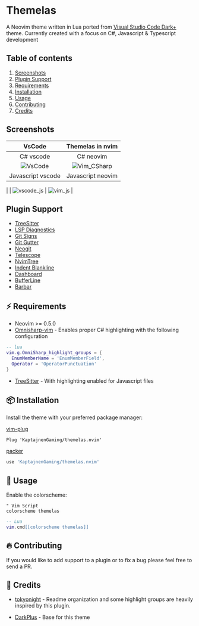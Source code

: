 # Themelas

A Neovim theme written in Lua ported from [Visual Studio Code Dark+](https://github.com/microsoft/vscode/blob/main/extensions/theme-defaults/themes/dark_plus.json) theme.
Currently created with a focus on C#, Javascript & Typescript development

## Table of contents

1. [Screenshots](#screenshots)
1. [Plugin Support](#plugin-support)
1. [Requirements](#⚡️-requirements)
1. [Installation](#📦-installation)
1. [Usage](#🚀-usage)
1. [Contributing](#🔥-contributing)
1. [Credits](#💐-credits)

## Screenshots

|                                                     VsCode                                                      |                                                  Themelas in nvim                                                   |
| :-------------------------------------------------------------------------------------------------------------: | :-----------------------------------------------------------------------------------------------------------------: |
|                                                    C# vscode                                                    |                                                      C# neovim                                                      |
| ![VsCode](https://user-images.githubusercontent.com/7432853/201310328-9b699a24-b2fe-4451-a5e1-1dc19fe42ee8.png) | ![Vim_CSharp](https://user-images.githubusercontent.com/7432853/201432057-43ddef18-b550-4800-94ee-ad5b1a9e7b79.png) |
|                                                Javascript vscode                                                |                                                  Javascript neovim                                                  |

|
| ![vscode_js](https://user-images.githubusercontent.com/7432853/201488915-6f57fa40-4ca3-4f04-b1a1-8846a319bed0.png) | ![vim_js](https://user-images.githubusercontent.com/7432853/201488926-2f44fa03-476f-44e6-a7ef-0c4bb935f56b.png) |

## Plugin Support

- [TreeSitter](https://github.com/nvim-treesitter/nvim-treesitter)
- [LSP Diagnostics](https://neovim.io/doc/user/lsp.html)
- [Git Signs](https://github.com/lewis6991/gitsigns.nvim)
- [Git Gutter](https://github.com/airblade/vim-gitgutter)
- [Neogit](https://github.com/TimUntersberger/neogit)
- [Telescope](https://github.com/nvim-telescope/telescope.nvim)
- [NvimTree](https://github.com/kyazdani42/nvim-tree.lua)
- [Indent Blankline](https://github.com/lukas-reineke/indent-blankline.nvim)
- [Dashboard](https://github.com/glepnir/dashboard-nvim)
- [BufferLine](https://github.com/akinsho/nvim-bufferline.lua)
- [Barbar](https://github.com/romgrk/barbar.nvim)

## ⚡️ Requirements

- Neovim >= 0.5.0
- [Omnisharp-vim](https://github.com/OmniSharp/omnisharp-vim) - Enables proper C# highlighting with the following configuration

```lua
-- lua
vim.g.OmniSharp_highlight_groups = {
  EnumMemberName = 'EnumMemberField',
  Operator = 'OperatorPunctuation'
}
```

- [TreeSitter](https://github.com/nvim-treesitter/nvim-treesitter) - With highlighting enabled for Javascript files

## 📦 Installation

Install the theme with your preferred package manager:

[vim-plug](https://github.com/junegunn/vim-plug)

```vim
Plug 'KaptajnenGaming/themelas.nvim'
```

[packer](https://github.com/wbthomason/packer.nvim)

```lua
use 'KaptajnenGaming/themelas.nvim'
```

## 🚀 Usage

Enable the colorscheme:

```vim
" Vim Script
colorscheme themelas
```

```lua
-- Lua
vim.cmd[[colorscheme themelas]]
```

## 🔥 Contributing

If you would like to add support to a plugin or to fix a bug please feel free to send a PR.

## 💐 Credits

- [tokyonight](https://github.com/folke/tokyonight.nvim) - Readme organization and some highlight groups are heavily inspired by this plugin.

- [DarkPlus](https://github.com/martinsione/darkplus.nvim) - Base for this theme
